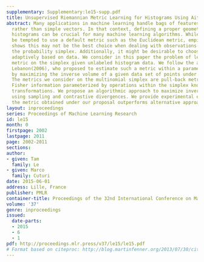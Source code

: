 ```yaml
---
supplementary: Supplementary:le15-supp.pdf
title: Unsupervised Riemannian Metric Learning for Histograms Using Aitchison Transformations
abstract: Many applications in machine learning handle bags of features or histograms
  rather than simple vectors. In that context, defining a proper geometry to compare
  histograms can be crucial for many machine learning algorithms. While one might
  be tempted to use a default metric such as the Euclidean metric, empirical evidence
  shows this may not be the best choice when dealing with observations that lie in
  the probability simplex. Additionally, it might be desirable to choose a metric
  adaptively based on data. We consider in this paper the problem of learning a Riemannian
  metric on the simplex given unlabeled histogram data. We follow the approach of
  Lebanon(2006), who proposed to estimate such a metric within a parametric family
  by maximizing the inverse volume of a given data set of points under that metric.
  The metrics we consider on the multinomial simplex are pull-back metrics of the
  Fisher information parameterized by operations within the simplex known as Aitchison(1982)
  transformations. We propose an algorithmic approach to maximize inverse volumes
  using sampling and contrastive divergences. We provide experimental evidence that
  the metric obtained under our proposal outperforms alternative approaches.
layout: inproceedings
series: Proceedings of Machine Learning Research
id: le15
month: 0
firstpage: 2002
lastpage: 2011
page: 2002-2011
sections: 
author:
- given: Tam
  family: Le
- given: Marco
  family: Cuturi
date: 2015-06-01
address: Lille, France
publisher: PMLR
container-title: Proceedings of the 32nd International Conference on Machine Learning
volume: '37'
genre: inproceedings
issued:
  date-parts:
  - 2015
  - 6
  - 1
pdf: http://proceedings.mlr.press/v37/le15/le15.pdf
# Format based on citeproc: http://blog.martinfenner.org/2013/07/30/citeproc-yaml-for-bibliographies/
---
```

